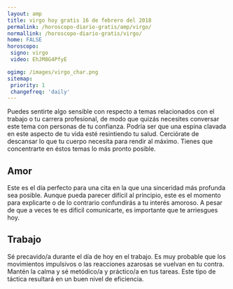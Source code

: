 ```yaml
---
layout: amp
title: virgo hoy gratis 16 de febrero del 2018 
permalink: /horoscopo-diario-gratis/amp/virgo/
normallink: /horoscopo-diario-gratis/virgo/
home: FALSE
horoscopo:
 signo: virgo
 video: EhJM8G4PfyE

ogimg: /images/virgo_char.png
sitemap:
 priority: 1
 changefreq: 'daily'
---
```



Puedes sentirte algo sensible con respecto a temas relacionados con el trabajo o tu carrera profesional, de modo que quizás necesites conversar este tema con personas de tu confianza. Podría ser que una espina clavada en este aspecto de tu vida esté resintiendo tu salud. Cerciórate de descansar lo que tu cuerpo necesita para rendir al máximo. Tienes que concentrarte en éstos temas lo más pronto posible.

## Amor

Este es el día perfecto para una cita en la que una sinceridad más profunda sea posible. Aunque pueda parecer difícil al principio, este es el momento para explicarte o de lo contrario confundirás a tu interés amoroso. A pesar de que a veces te es difícil comunicarte, es importante que te arriesgues hoy.

## Trabajo

Sé precavido/a durante el día de hoy en el trabajo. Es muy probable que los movimientos impulsivos o las reacciones azarosas se vuelvan en tu contra. Mantén la calma y sé metódico/a y práctico/a en tus tareas. Este tipo de táctica resultará en un buen nivel de eficiencia.